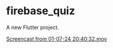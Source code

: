 # firebase_quiz

A new Flutter project.


[Screencast from 01-07-24 20:40:32.mov](https://github.com/Iskandarrcode/Quiz_App/assets/153985172/f804bf31-77eb-4d28-84c4-97a4693789f7)
